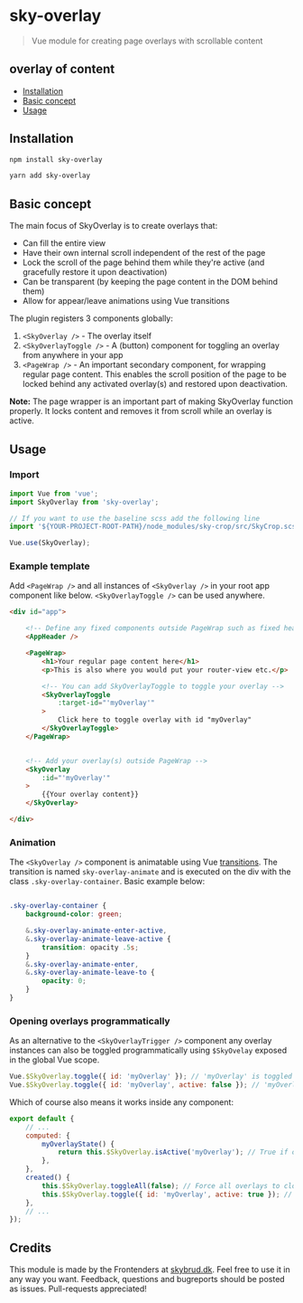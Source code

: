 # sky-overlay
> Vue module for creating page overlays with scrollable content

## overlay of content
* [Installation](#installation)
* [Basic concept](#concept)
* [Usage](#usage)


## <a id="installation"></a>Installation
```bash
npm install sky-overlay
```

```bash
yarn add sky-overlay
```

## <a id="concept"></a>Basic concept
The main focus of SkyOverlay is to create overlays that:

- Can fill the entire view
- Have their own internal scroll independent of the rest of the page
- Lock the scroll of the page behind them while they're active (and gracefully restore it upon deactivation)
- Can be transparent (by keeping the page content in the DOM behind them)
- Allow for appear/leave animations using Vue transitions

The plugin registers 3 components globally:

1. `<SkyOverlay />` -  The overlay itself
2. `<SkyOverlayToggle />` - A (button) component for toggling an overlay from anywhere in your app
3. `<PageWrap />` -  An important secondary component, for wrapping regular page content. This enables the scroll position of the page to be locked behind any activated overlay(s) and restored upon deactivation.

**Note:** The page wrapper is an important part of making SkyOverlay function properly. It locks content and removes it from scroll while an overlay is active.

## <a id="usage"></a>Usage
### Import
```js
import Vue from 'vue';
import SkyOverlay from 'sky-overlay';

// If you want to use the baseline scss add the following line
import '${YOUR-PROJECT-ROOT-PATH}/node_modules/sky-crop/src/SkyCrop.scss';

Vue.use(SkyOverlay);
```


### Example template
Add `<PageWrap />` and all instances of `<SkyOverlay />` in your root app component like below.
`<SkyOverlayToggle />` can be used anywhere.
```html
<div id="app">

	<!-- Define any fixed components outside PageWrap such as fixed headers: -->
	<AppHeader />

	<PageWrap>
		<h1>Your regular page content here</h1>
		<p>This is also where you would put your router-view etc.</p>

		<!-- You can add SkyOverlayToggle to toggle your overlay -->
		<SkyOverlayToggle
			:target-id="'myOverlay'"
		>
			Click here to toggle overlay with id "myOverlay"
		</SkyOverlayToggle>
	</PageWrap>


	<!-- Add your overlay(s) outside PageWrap -->
	<SkyOverlay
		:id="'myOverlay'"
	>
		{{Your overlay content}}
	</SkyOverlay>

</div>
```

### Animation
The `<SkyOverlay />` component is animatable using Vue [transitions](https://vuejs.org/v2/guide/transitions.html). The transition is named `sky-overlay-animate` and is executed on the div with the class `.sky-overlay-container`. Basic example below:

```scss

.sky-overlay-container {
	background-color: green;

	&.sky-overlay-animate-enter-active,
	&.sky-overlay-animate-leave-active {
		transition: opacity .5s;
	}
	&.sky-overlay-animate-enter,
	&.sky-overlay-animate-leave-to {
		opacity: 0;
	}
}
```

### Opening overlays programmatically
As an alternative to the `<SkyOverlayTrigger />` component any overlay instances can also be toggled programmatically using `$SkyOvelay` exposed in the global Vue scope.
```js
Vue.$SkyOverlay.toggle({ id: 'myOverlay' }); // 'myOverlay' is toggled to the reverse of its current open state
Vue.$SkyOverlay.toggle({ id: 'myOverlay', active: false }); // 'myOverlay' is closed if open
```
Which of course also means it works inside any component:
```js
export default {
	// ...
	computed: {
		myOverlayState() {
			return this.$SkyOverlay.isActive('myOverlay'); // True if overlay is open
		},
	},
	created() {
		this.$SkyOverlay.toggleAll(false); // Force all overlays to close
		this.$SkyOverlay.toggle({ id: 'myOverlay', active: true }); // Open specific overlay
	},
	// ...
});
```

## Credits
This module is made by the Frontenders at [skybrud.dk](http://www.skybrud.dk/). Feel free to use it in any way you want. Feedback, questions and bugreports should be posted as issues. Pull-requests appreciated!
